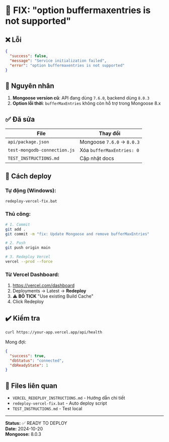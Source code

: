 # 🔧 FIX: "option buffermaxentries is not supported"

## ❌ Lỗi
```json
{
  "success": false,
  "message": "Service initialization failed",
  "error": "option buffermaxentries is not supported"
}
```

## 🎯 Nguyên nhân

1. **Mongoose version cũ**: API đang dùng `7.6.0`, backend dùng `8.0.3`
2. **Option lỗi thời**: `bufferMaxEntries` không còn hỗ trợ trong Mongoose 8.x

## ✅ Đã sửa

| File | Thay đổi |
|------|----------|
| `api/package.json` | Mongoose `7.6.0` → `8.0.3` |
| `test-mongodb-connection.js` | Xóa `bufferMaxEntries: 0` |
| `TEST_INSTRUCTIONS.md` | Cập nhật docs |

## 🚀 Cách deploy

### Tự động (Windows):
```bash
redeploy-vercel-fix.bat
```

### Thủ công:
```bash
# 1. Commit
git add .
git commit -m "fix: Update Mongoose and remove bufferMaxEntries"

# 2. Push
git push origin main

# 3. Redeploy Vercel
vercel --prod --force
```

### Từ Vercel Dashboard:
1. https://vercel.com/dashboard
2. Deployments → Latest → **Redeploy**
3. ⚠️ **BỎ TICK** "Use existing Build Cache"
4. Click Redeploy

## ✔️ Kiểm tra

```bash
curl https://your-app.vercel.app/api/health
```

Mong đợi:
```json
{
  "success": true,
  "dbStatus": "connected",
  "dbReadyState": 1
}
```

## 📁 Files liên quan

- `VERCEL_REDEPLOY_INSTRUCTIONS.md` - Hướng dẫn chi tiết
- `redeploy-vercel-fix.bat` - Auto deploy script
- `TEST_INSTRUCTIONS.md` - Test local

---

**Status:** ✅ READY TO DEPLOY  
**Date:** 2024-10-20  
**Mongoose:** 8.0.3

